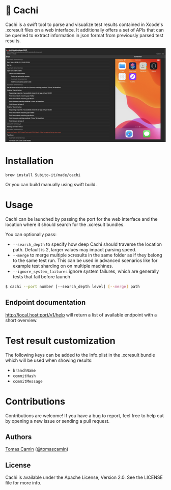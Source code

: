 # 🌵 Cachi

Cachi is a swift tool to parse and visualize test results contained in Xcode's .xcresult files on a web interface. It additionally offers a set of APIs that can be queried to extract information in json format from previously parsed test results.

<img src="Documentation/main_screenshot.png" width="840">


# Installation

```
brew install Subito-it/made/cachi
```

Or you can build manually using swift build.


# Usage

Cachi can be launched by passing the port for the web interface and the location where it should search for the .xcresult bundles.

You can optionally pass:
- `--search_depth` to specify how deep Cachi should traverse the location path. Default is 2, larger values may impact parsing speed. 
- `--merge` to merge multiple xcresults in the same folder as if they belong to the same test run. This can be used in advanced scenarios like for example test sharding on on multiple machines.
- `--ignore_system_failures` ignore system failures, which are generally tests that fail before launch

```bash
$ cachi --port number [--search_depth level] [--merge] path
```

## Endpoint documentation

http://local.host:port/v1/help will return a list of available endpoint with a short overview.

# Test result customization

The following keys can be added to the Info.plist in the .xcresult bundle which will be used when showing results:

- `branchName`
- `commitHash`
- `commitMessage`


# Contributions

Contributions are welcome! If you have a bug to report, feel free to help out by opening a new issue or sending a pull request.


## Authors

[Tomas Camin](https://github.com/tcamin) ([@tomascamin](https://twitter.com/tomascamin))


## License

Cachi is available under the Apache License, Version 2.0. See the LICENSE file for more info.
